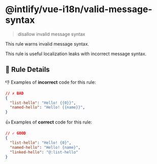 # @intlify/vue-i18n/valid-message-syntax

> disallow invalid message syntax

This rule warns invalid message syntax.

This rule is useful localization leaks with incorrect message syntax.

## :book: Rule Details

:-1: Examples of **incorrect** code for this rule:

```json
// ✗ BAD
{
  "list-hello": "Hello! {{0}}",
  "named-hello": "Hello! {{name}}",
}
```

:+1: Examples of **correct** code for this rule:

```json
// ✓ GOOD
{
  "list-hello": "Hello! {0}",
  "named-hello": "Hello! {name}",
  "linked-hello": "@:list-hello"
}
```
